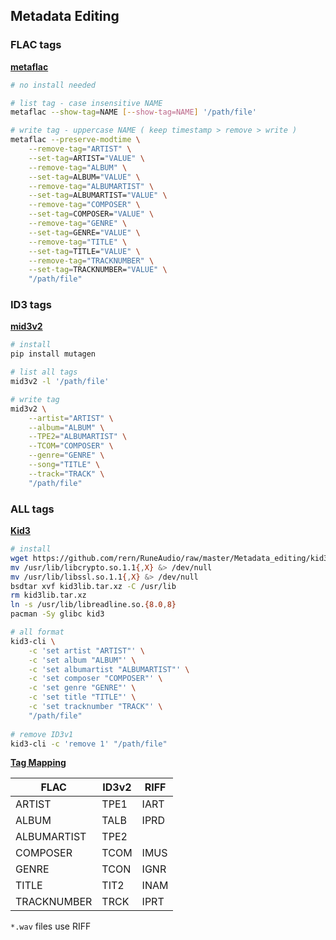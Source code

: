 ## Metadata Editing

### FLAC tags
[**metaflac**](https://xiph.org/flac/documentation_tools_metaflac.html)
```sh
# no install needed

# list tag - case insensitive NAME
metaflac --show-tag=NAME [--show-tag=NAME] '/path/file'

# write tag - uppercase NAME ( keep timestamp > remove > write )
metaflac --preserve-modtime \
	--remove-tag="ARTIST" \
	--set-tag=ARTIST="VALUE" \
	--remove-tag="ALBUM" \
	--set-tag=ALBUM="VALUE" \
	--remove-tag="ALBUMARTIST" \
	--set-tag=ALBUMARTIST="VALUE" \
	--remove-tag="COMPOSER" \
	--set-tag=COMPOSER="VALUE" \
	--remove-tag="GENRE" \
	--set-tag=GENRE="VALUE" \
	--remove-tag="TITLE" \
	--set-tag=TITLE="VALUE" \
	--remove-tag="TRACKNUMBER" \
	--set-tag=TRACKNUMBER="VALUE" \
	"/path/file"
```

### ID3 tags
[**mid3v2**](https://mutagen.readthedocs.io/en/latest/man/mid3v2.html)
```sh
# install
pip install mutagen

# list all tags
mid3v2 -l '/path/file'

# write tag
mid3v2 \
	--artist="ARTIST" \
	--album="ALBUM" \
	--TPE2="ALBUMARTIST" \
	--TCOM="COMPOSER" \
	--genre="GENRE" \
	--song="TITLE" \
	--track="TRACK" \
	"/path/file"
```

### ALL tags
[**Kid3**](https://kid3.sourceforge.io/)
```sh
# install
wget https://github.com/rern/RuneAudio/raw/master/Metadata_editing/kid3lib.tar.xz
mv /usr/lib/libcrypto.so.1.1{,X} &> /dev/null
mv /usr/lib/libssl.so.1.1{,X} &> /dev/null
bsdtar xvf kid3lib.tar.xz -C /usr/lib
rm kid3lib.tar.xz
ln -s /usr/lib/libreadline.so.{8.0,8}
pacman -Sy glibc kid3

# all format
kid3-cli \
	-c 'set artist "ARTIST"' \
	-c 'set album "ALBUM"' \
	-c 'set albumartist "ALBUMARTIST"' \
	-c 'set composer "COMPOSER"' \
	-c 'set genre "GENRE"' \
	-c 'set title "TITLE"' \
	-c 'set tracknumber "TRACK"' \
	"/path/file"
	
# remove ID3v1
kid3-cli -c 'remove 1' "/path/file"
```

[**Tag Mapping**](https://kid3.sourceforge.io/kid3_en.html#table-frame-list)

| FLAC        | ID3v2  | RIFF |
| ----------- | ----   | ---- |
| ARTIST      | TPE1   | IART |
| ALBUM       | TALB   | IPRD |
| ALBUMARTIST | TPE2   |      |
| COMPOSER    | TCOM   | IMUS |
| GENRE       | TCON   | IGNR |
| TITLE       | TIT2   | INAM |
| TRACKNUMBER | TRCK   | IPRT |

`*.wav` files use RIFF
